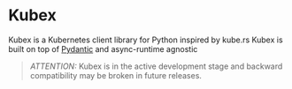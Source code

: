 # Kubex

Kubex is a Kubernetes client library for Python inspired by kube.rs
Kubex is built on top of [Pydantic](https://github.com/pydantic/pydantic) and async-runtime agnostic

> *ATTENTION:* Kubex is in the active development stage and backward compatibility may be broken in
> future releases.